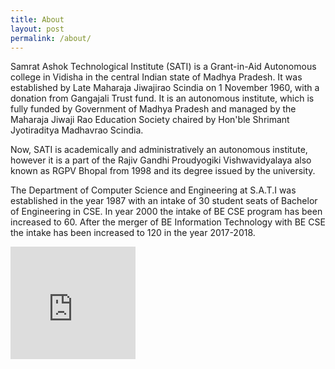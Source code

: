 ```yaml
---
title: About
layout: post
permalink: /about/
---
```


Samrat Ashok Technological Institute (SATI) is a Grant-in-Aid Autonomous college in Vidisha in the central Indian state of Madhya Pradesh. It was established by Late Maharaja Jiwajirao Scindia on 1 November 1960, with a donation from Gangajali Trust fund. It is an autonomous institute, which is fully funded by Government of Madhya Pradesh and managed by the Maharaja Jiwaji Rao Education Society chaired by Hon'ble Shrimant Jyotiraditya Madhavrao Scindia.

Now, SATI is academically and administratively an autonomous institute, however it is a part of the Rajiv Gandhi Proudyogiki Vishwavidyalaya also known as RGPV Bhopal from 1998 and its degree issued by the university. 

The Department of Computer Science and Engineering at S.A.T.I was established in the year 1987 with an intake of 30 student seats of Bachelor of Engineering in CSE. In year 2000 the intake of BE CSE program has been increased to 60. After the merger of BE Information Technology with BE CSE the intake has been increased to 120 in the year 2017-2018.  

<iframe width="200" height="180" src="https://www.youtube.com/embed/vq-tPdP6Ln0" frameborder="0" allow="accelerometer; autoplay; encrypted-media; gyroscope; picture-in-picture" ></iframe>

